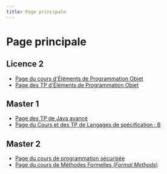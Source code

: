 ```yaml
---
title: Page principale
---
```


Page principale
===============

Licence 2
---------

- [Page du cours d'Éléments de Programmation Objet](l2epo)
- [Page des TP d'Éléments de Programmation Objet](l2epotp)

Master 1
--------

- [Page des TP de Java avancé](m1javaa)
- [Page du Cours et des TP de Langages de spécification : B](m1lf)

Master 2
--------

- [Page du cours de programmation sécurisée](m2jca)
- [Page du cours de Méthodes Formelles (*Formal Methods*)](m2mf)
